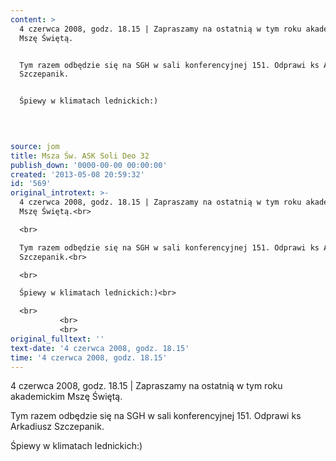 ```yaml
---
content: >
  4 czerwca 2008, godz. 18.15 | Zapraszamy na ostatnią w tym roku akademickim
  Mszę Świętą.


  Tym razem odbędzie się na SGH w sali konferencyjnej 151. Odprawi ks Arkadiusz
  Szczepanik.


  Śpiewy w klimatach lednickich:)

           

           
source: jom
title: Msza Św. ASK Soli Deo 32
publish_down: '0000-00-00 00:00:00'
created: '2013-05-08 20:59:32'
id: '569'
original_introtext: >-
  4 czerwca 2008, godz. 18.15 | Zapraszamy na ostatnią w tym roku akademickim
  Mszę Świętą.<br>

  <br>

  Tym razem odbędzie się na SGH w sali konferencyjnej 151. Odprawi ks Arkadiusz
  Szczepanik.<br>

  <br>

  Śpiewy w klimatach lednickich:)<br>

  <br>
           <br>
           <br>
original_fulltext: ''
text-date: '4 czerwca 2008, godz. 18.15'
time: '4 czerwca 2008, godz. 18.15'
---
```

4 czerwca 2008, godz. 18.15 | Zapraszamy na ostatnią w tym roku akademickim Mszę Świętą.

Tym razem odbędzie się na SGH w sali konferencyjnej 151. Odprawi ks Arkadiusz Szczepanik.

Śpiewy w klimatach lednickich:)

         

         


<!--{{json:{"created_date":"2013-05-08 20:59:32","publish_down":"0000-00-00 00:00:00","id":"569"}}}-->